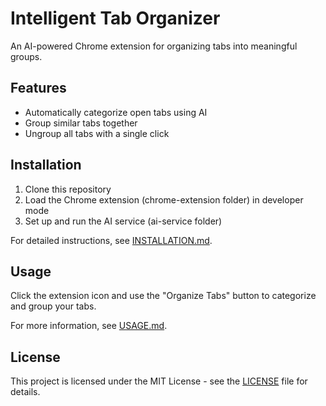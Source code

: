 # Intelligent Tab Organizer

An AI-powered Chrome extension for organizing tabs into meaningful groups.

## Features

- Automatically categorize open tabs using AI
- Group similar tabs together
- Ungroup all tabs with a single click

## Installation

1. Clone this repository
2. Load the Chrome extension (chrome-extension folder) in developer mode
3. Set up and run the AI service (ai-service folder)

For detailed instructions, see [INSTALLATION.md](docs/INSTALLATION.md).

## Usage

Click the extension icon and use the "Organize Tabs" button to categorize and group your tabs.

For more information, see [USAGE.md](docs/USAGE.md).

## License

This project is licensed under the MIT License - see the [LICENSE](LICENSE) file for details.
